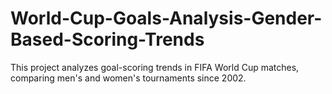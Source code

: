 # World-Cup-Goals-Analysis-Gender-Based-Scoring-Trends
This project analyzes goal-scoring trends in FIFA World Cup matches, comparing men's and women's tournaments since 2002.
